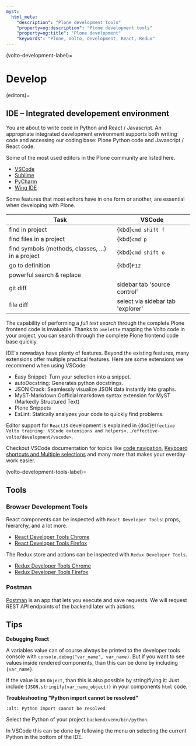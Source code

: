 ```yaml
---
myst:
  html_meta:
    "description": "Plone development tools"
    "property=og:description": "Plone development tools"
    "property=og:title": "Plone development"
    "keywords": "Plone, Volto, development, React, Redux"
---
```


(volto-development-label)=

# Develop


(editors)=

## IDE – Integrated developement environment

You are about to write code in Python and React / Javascript.
An appropriate integrated development environment supports both writing code and accessing our coding base: Plone Python code and Javascript / React code.

Some of the most used editors in the Plone community are listed here.

- [VSCode](https://code.visualstudio.com/)
- [Sublime](https://www.sublimetext.com/)
- [PyCharm](https://www.jetbrains.com/pycharm/)
- [Wing IDE](https://wingware.com/)

Some features that most editors have in one form or another, are essential when developing with Plone.

| Task | VSCode |
| --- | --- |
| find in project | {kbd}`cmd shift f` |
| find files in a project | {kbd}`cmd p` |
| find symbols (methods, classes, …) in a project | {kbd}`cmd shift o` |
| go to definition | {kbd}`F12` |
| powerful search & replace | |
| git diff | sidebar tab 'source control' |
| file diff | select via sidebar tab 'explorer' |

The capability of performing a _full text search_ through the complete Plone frontend code is invaluable.
Thanks to `omelette` mapping the Volto code in your project, you can search through the complete Plone frontend code base quickly.

IDE's nowadays have plenty of features.
Beyond the existing features, many extensions offer multiple practical features.
Here are some extensions we recommend when using VSCode:

- Easy Snippet: Turn your selection into a snippet.
- autoDocstring: Generates python docstrings.
- JSON Crack: Seamlessly visualize JSON data instantly into graphs.
- MyST-Markdown:Oofficial markdown syntax extension for MyST (Markedly Structured Text)
- Plone Snippets
- EsLint: Statically analyzes your code to quickly find problems.

Editor support for `ReactJS` development is explained in {doc}`Effective Volto training: VSCode extensions and helpers<../effective-volto/development/vscode>`.

Checkout VSCode documentation for topics like [code navigation](https://code.visualstudio.com/docs/editor/editingevolved), [Keyboard shortcuts and Multiple selections](https://code.visualstudio.com/docs/editor/codebasics) and many more that makes your everday work easier.


(volto-development-tools-label)=

## Tools

### Browser Development Tools

React components can be inspected with `React Developer Tools`: props, hierarchy, and a lot more.

- [React Developer Tools Chrome](https://chromewebstore.google.com/detail/react-developer-tools/fmkadmapgofadopljbjfkapdkoienihi)
- [React Developer Tools Firefox](https://addons.mozilla.org/de/firefox/addon/react-devtools/)

The Redux store and actions can be inspected with `Redux Developer Tools`.

- [Redux Developer Tools Chrome](https://chromewebstore.google.com/detail/redux-devtools/lmhkpmbekcpmknklioeibfkpmmfibljd)
- [Redux Developer Tools Firefox](https://addons.mozilla.org/de/firefox/addon/reduxdevtools/)


### Postman

[Postman](https://www.postman.com/) is an app that lets you execute and save requests.
We will request REST API endpoints of the backend later with actions.


## Tips

**Debugging React**

A variables value can of course always be printed to the developer tools console with `console.debug("var_name", var_name)`.
But if you want to see values inside rendered components, than this can be done by including `{var_name}`.

If the value is an `Object`, than this is also possible by stringifiying it:
Just include `{JSON.stringify(var_name_object)}` in your components `html` code.

**Troubleshooting "Python import cannot be resolved"**

```{image} _static/couldnotberesolved.png
:alt: Python import cannot be resolved
```

Select the Python of your project `backend/venv/bin/python`.

In VSCode this can be done by following the menu on selecting the current Python in the bottom of the IDE.

